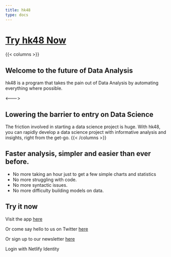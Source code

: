 ```yaml
---
title: hk48
type: docs
---
```


# [Try hk48 Now](https://hk48.shinyapps.io/nanoshiny/)

{{< columns >}}
## Welcome to the future of Data Analysis

hk48 is a program that takes the pain out of Data Analysis by automating everything where possible.

<--->

## Lowering the barrier to entry on Data Science

The friction involved in starting a data science project is huge. With hk48, you can rapidly develop a data science project with informative analysis and insights, right from the get-go.
{{< /columns >}}


## Faster analysis, simpler and easier than ever before.

- No more taking an hour just to get a few simple charts and statistics
- No more struggling with code.
- No more syntactic issues.
- No more difficulty building models on data.

## Try it now

Visit the app [here](https://hk48.shinyapps.io/nanoshiny/)

Or come say hello to us on Twitter [here](https://twitter.com/nano_data)

Or sign up to our newsletter [here](https://nanodocs.netlify.app/docs/newsletter/)


<!DOCTYPE html>
<html>
<head>
  <title>hk48</title>

  <!-- include the widget -->
  <script type="text/javascript" src="https://identity.netlify.com/v1/netlify-identity-widget.js"></script>
</head>
<body>
  <!-- Add a menu:
   Log in / Sign up - when the user is not logged in
   Username / Log out - when the user is logged in
  -->
  <div data-netlify-identity-menu></div>

  <!-- Add a simpler button:
    Simple button that will open the modal.
  -->
  <div data-netlify-identity-button>Login with Netlify Identity</div>
</body>
</html>